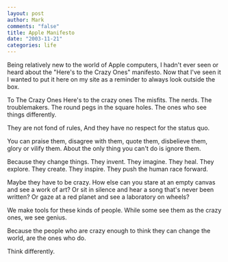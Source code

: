 ```yaml
--- 
layout: post
author: Mark
comments: "false"
title: Apple Manifesto
date: "2003-11-21"
categories: life
---
```

Being relatively new to the world of Apple computers, I hadn't ever seen or heard about the "Here's to the Crazy Ones" manifesto. Now that I've seen it I wanted to put it here on my site as a reminder to always look outside the box.

To The Crazy Ones
Here's to the crazy ones
The misfits.
The nerds.
The troublemakers.
The round pegs in the square holes.
The ones who see things differently.

They are not fond of rules,
And they have no respect for the status quo.

You can praise them, disagree with them, quote them,
disbelieve them, glory or vilify them.
About the only thing you can't do is ignore them.

Because they change things.
They invent.   They imagine.   They heal.
They explore. They create.     They inspire.
They push the human race forward.

Maybe they have to be crazy.
How else can you stare at an empty canvas and see a work of art?
Or sit in silence and hear a song that's never been written?
Or gaze at a red planet and see a laboratory on wheels?

We make tools for these kinds of people.
While some see them as the crazy ones, we see genius.

Because the people who are crazy enough to think they can
change the world, are the ones who do.

Think differently.
